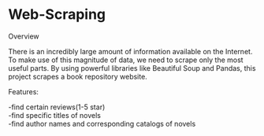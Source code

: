 # Web-Scraping
Overview   

There is an incredibly large amount of information available on the Internet. To make use of this magnitude of data, we need to scrape only the most useful parts. By using powerful libraries like Beautiful Soup and Pandas, this project scrapes a book repository website. 

Features:   

-find certain reviews(1-5 star)   
-find specific titles of novels  
-find author names and corresponding catalogs of novels
